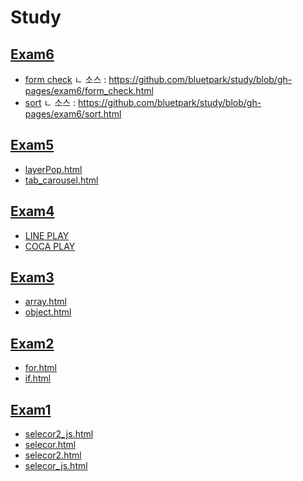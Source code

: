 # Study

## [Exam6](https://github.com/bluetpark/study/tree/gh-pages/exam6)
- [form check](https://bluetpark.github.io/study/exam6/form_check.html)
ㄴ 소스 : https://github.com/bluetpark/study/blob/gh-pages/exam6/form_check.html
- [sort](https://bluetpark.github.io/study/exam6/sort.html)
ㄴ 소스 : https://github.com/bluetpark/study/blob/gh-pages/exam6/sort.html

## [Exam5](https://github.com/bluetpark/study/tree/gh-pages/exam5)
- [layerPop.html](https://bluetpark.github.io/study/exam5/layerPop.html)
- [tab_carousel.html](https://bluetpark.github.io/study/exam5/tab_carousel.html)

## [Exam4](https://github.com/bluetpark/study/tree/gh-pages/exam4)
- [LINE PLAY](https://bluetpark.github.io/study/exam4/lineplay/line_play.html)
- [COCA PLAY](https://bluetpark.github.io/study/exam4/cocaplay/coca.html)

## [Exam3](https://github.com/bluetpark/study/tree/gh-pages/exam3)
- [array.html](https://bluetpark.github.io/study/exam3/array.html)
- [object.html](https://bluetpark.github.io/study/exam3/object.html)

## [Exam2](https://github.com/bluetpark/study/tree/gh-pages/exam2)
- [for.html](https://bluetpark.github.io/study/exam2/for.html)
- [if.html](https://bluetpark.github.io/study/exam2/if.html)

## [Exam1](https://github.com/bluetpark/study/tree/gh-pages/exam1)
- [selecor2_js.html](https://bluetpark.github.io/study/exam1/selector2_js.html)
- [selecor.html](https://bluetpark.github.io/study/exam1/selector.html)
- [selecor2.html](https://bluetpark.github.io/study/exam1/selector2.html)
- [selecor_js.html](https://bluetpark.github.io/study/exam1/selector_js.html)
